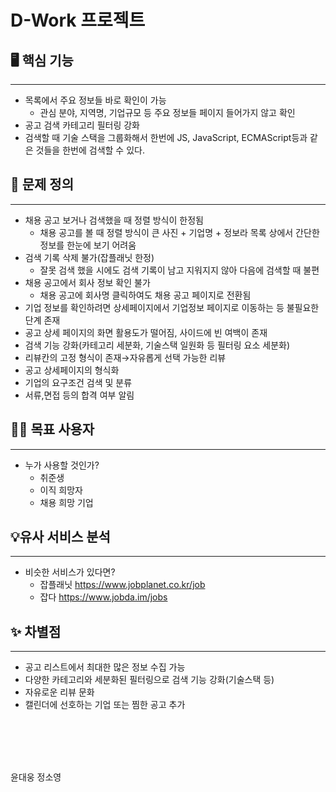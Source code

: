 # D-Work 프로젝트

## 🖥️ 핵심 기능

---

- 목록에서 주요 정보들 바로 확인이 가능
  - 관심 분야, 지역명, 기업규모 등 주요 정보들 페이지 들어가지 않고 확인
- 공고 검색 카테고리 필터링 강화
- 검색할 때 기술 스택을 그룹화해서 한번에 JS, JavaScript, ECMAScript등과 같은 것들을 한번에 검색할 수 있다.

## 🧩 문제 정의

---

- 채용 공고 보거나 검색했을 때 정렬 방식이 한정됨
  - 채용 공고를 볼 때 정렬 방식이 큰 사진 + 기업명 + 정보라 목록 상에서 간단한 정보를 한눈에 보기 어려움
- 검색 기록 삭제 불가(잡플래닛 한정)
  - 잘못 검색 했을 시에도 검색 기록이 남고 지워지지 않아 다음에 검색할 때 불편
- 채용 공고에서 회사 정보 확인 불가
  - 채용 공고에 회사명 클릭하여도 채용 공고 페이지로 전환됨
- 기업 정보를 확인하려면 상세페이지에서 기업정보 페이지로 이동하는 등 불필요한 단계 존재
- 공고 상세 페이지의 화면 활용도가 떨어짐, 사이드에 빈 여백이 존재
- 검색 기능 강화(카테고리 세분화, 기술스택 일원화 등 필터링 요소 세분화)
- 리뷰칸의 고정 형식이 존재→자유롭게 선택 가능한 리뷰
- 공고 상세페이지의 형식화
- 기업의 요구조건 검색 및 분류
- 서류,면접 등의 합격 여부 알림

## 💁‍♂️ 목표 사용자

---

- 누가 사용할 것인가?
  - 취준생
  - 이직 희망자
  - 채용 희망 기업

## 💡유사 서비스 분석

---

- 비슷한 서비스가 있다면?
  - 잡플래닛
  https://www.jobplanet.co.kr/job
  - 잡다
  https://www.jobda.im/jobs

## ✨ 차별점

---

- 공고 리스트에서 최대한 많은 정보 수집 가능
- 다양한 카테고리와 세분화된 필터링으로 검색 기능 강화(기술스택 등)
- 자유로운 리뷰 문화
- 캘린더에 선호하는 기업 또는 찜한 공고 추가

<br>
<br>
<br>
<br>

윤대웅
정소영
